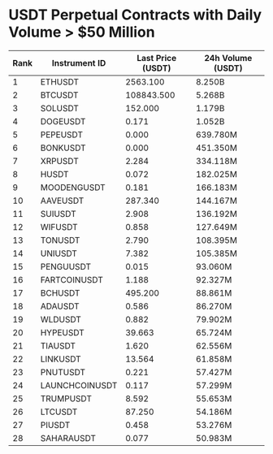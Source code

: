 # USDT Perpetual Contracts with Daily Volume > $50 Million

| Rank | Instrument ID | Last Price (USDT) | 24h Volume (USDT) |
|------|---------------|-------------------|-------------------|
| 1 | ETHUSDT | 2563.100 | 8.250B |
| 2 | BTCUSDT | 108843.500 | 5.268B |
| 3 | SOLUSDT | 152.000 | 1.179B |
| 4 | DOGEUSDT | 0.171 | 1.052B |
| 5 | PEPEUSDT | 0.000 | 639.780M |
| 6 | BONKUSDT | 0.000 | 451.350M |
| 7 | XRPUSDT | 2.284 | 334.118M |
| 8 | HUSDT | 0.072 | 182.025M |
| 9 | MOODENGUSDT | 0.181 | 166.183M |
| 10 | AAVEUSDT | 287.340 | 144.167M |
| 11 | SUIUSDT | 2.908 | 136.192M |
| 12 | WIFUSDT | 0.858 | 127.649M |
| 13 | TONUSDT | 2.790 | 108.395M |
| 14 | UNIUSDT | 7.382 | 105.385M |
| 15 | PENGUUSDT | 0.015 | 93.060M |
| 16 | FARTCOINUSDT | 1.188 | 92.327M |
| 17 | BCHUSDT | 495.200 | 88.861M |
| 18 | ADAUSDT | 0.586 | 86.270M |
| 19 | WLDUSDT | 0.882 | 79.902M |
| 20 | HYPEUSDT | 39.663 | 65.724M |
| 21 | TIAUSDT | 1.620 | 62.556M |
| 22 | LINKUSDT | 13.564 | 61.858M |
| 23 | PNUTUSDT | 0.221 | 57.427M |
| 24 | LAUNCHCOINUSDT | 0.117 | 57.299M |
| 25 | TRUMPUSDT | 8.592 | 55.653M |
| 26 | LTCUSDT | 87.250 | 54.186M |
| 27 | PIUSDT | 0.458 | 53.276M |
| 28 | SAHARAUSDT | 0.077 | 50.983M |
